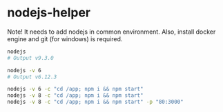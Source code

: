 # nodejs-helper

Note! It needs to add nodejs in common environment. Also, install docker engine and git (for windows) is required.

```sh
nodejs 
# Output v9.3.0

nodejs -v 6
# Output v6.12.3

nodejs -v 6 -c "cd /app; npm i && npm start"
nodejs -v 8 -c "cd /app; npm i && npm start"
nodejs -v 8 -c "cd /app; npm i && npm start" -p "80:3000"
```
